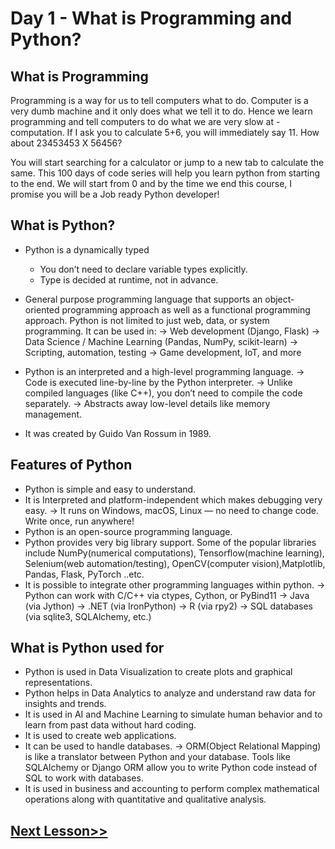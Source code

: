 # Day 1 - What is Programming and Python?
## What is Programming
Programming is a way for us to tell computers what to do. Computer is a very dumb machine and it only does what we tell it to do. Hence we learn programming and tell computers to do what we are very slow at - computation. 
If I ask you to calculate 5+6, you will immediately say 11. 
How about 23453453 X 56456?

You will start searching for a calculator or jump to a new tab to calculate the same. 
This 100 days of code series will help you learn python from starting to the end. We will start from 0 and by the time we end this course, I promise you will be a Job ready Python developer!

## What is Python?

- Python is a dynamically typed
  - You don’t need to declare variable types explicitly.
  - Type is decided at runtime, not in advance.

-   General purpose programming language that supports an object-oriented programming approach as well as a functional programming approach.
    Python is not limited to just web, data, or system programming.
    It can be used in:
    -> Web development (Django, Flask)
    -> Data Science / Machine Learning (Pandas, NumPy, scikit-learn)
    -> Scripting, automation, testing
    -> Game development, IoT, and more
-   Python is an interpreted and a high-level programming language.
    -> Code is executed line-by-line by the Python interpreter.
    -> Unlike compiled languages (like C++), you don’t need to compile the code separately.
    -> Abstracts away low-level details like memory management.
-   It was created by Guido Van Rossum in 1989. 

## Features of Python

-   Python is simple and easy to understand.
-   It is Interpreted and platform-independent which makes debugging very easy.
    -> It runs on Windows, macOS, Linux — no need to change code.
       Write once, run anywhere!
-   Python is an open-source programming language.
-   Python provides very big library support. Some of the popular libraries include NumPy(numerical computations), Tensorflow(machine learning), Selenium(web automation/testing), OpenCV(computer vision),Matplotlib, Pandas, Flask, PyTorch ..etc.
-   It is possible to integrate other programming languages within python.
    -> Python can work with C/C++ via ctypes, Cython, or PyBind11
    -> Java (via Jython)
    -> .NET (via IronPython)
    -> R (via rpy2)
    -> SQL databases (via sqlite3, SQLAlchemy, etc.)
    

## What is Python used for

-   Python is used in Data Visualization to create plots and graphical representations.
-   Python helps in Data Analytics to analyze and understand raw data for insights and trends.
-   It is used in AI and Machine Learning to simulate human behavior and to learn from past data without hard coding.
-   It is used to create web applications.
-   It can be used to handle databases.
    -> ORM(Object Relational Mapping) is like a translator between Python and your database. Tools like SQLAlchemy or Django ORM allow you to write Python code instead of SQL to work with databases.
-   It is used in business and accounting to perform complex mathematical operations along with quantitative and qualitative analysis.


## [Next Lesson>>](https://replit.com/@codewithharry/02-Day2-Application-of-Python#.tutorial/Tutorial.md)

